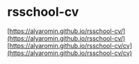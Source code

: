 # rsschool-cv

[https://alyaromin.github.io/rsschool-cv/](https://alyaromin.github.io/rsschool-cv/)
[https://alyaromin.github.io/rsschool-cv/cv](https://alyaromin.github.io/rsschool-cv/cv)
